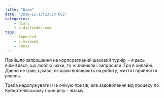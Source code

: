 ```yaml
---
title: "Шахи"
date: "2016-11-13T23:23:00Z"
categories:
    - diary
    - p.disfinder.com
tags:
    - imported
    - r:eviewed
    - chess
---
```


Прийшло запрошення на корпоративний шаховий турнір  - я десь відмітився, що люблю шахи, то ж знайшли і запросили. Гра в онлайні. Давно не грав, цікаво, як шахи впливають на роботу, життя і прийняття рішень.  

Треба надолужувати) Не очікую призів, але задоволення від процесу по Кубертенівському принципу - візьму.
